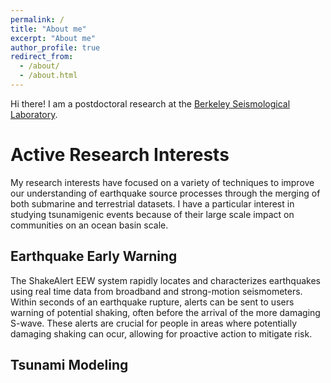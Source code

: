 ```yaml
---
permalink: /
title: "About me"
excerpt: "About me"
author_profile: true
redirect_from: 
  - /about/
  - /about.html
---
```



Hi there! I am a postdoctoral research at the [Berkeley Seismological Laboratory](https://seismo.berkeley.edu/).


Active Research Interests
======

My research interests have focused on a variety of techniques to improve our understanding of earthquake source processes through the merging of both submarine and terrestrial datasets. I have a particular interest in studying tsunamigenic events because of their large scale impact on communities on an ocean basin scale. 

## Earthquake Early Warning

The ShakeAlert EEW system rapidly locates and characterizes earthquakes using real time data from broadband and strong-motion seismometers. Within seconds of an earthquake rupture, alerts can be sent to users warning of potential shaking, often before the arrival of the more damaging S-wave. These alerts are crucial for people in areas where potentially damaging shaking can ocur, allowing for proactive action to mitigate risk. 


## Tsunami Modeling


